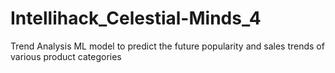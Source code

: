 # Intellihack_Celestial-Minds_4
Trend Analysis ML model to predict the future popularity and sales trends of various product categories
